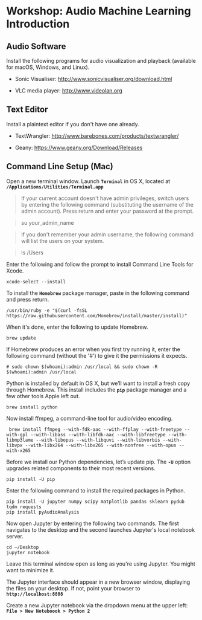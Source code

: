 # Workshop: Audio Machine Learning Introduction

## Audio Software

Install the following programs for audio visualization and playback (available for macOS, Windows, and Linux).

- Sonic Visualiser: http://www.sonicvisualiser.org/download.html

- VLC media player: http://www.videolan.org


## Text Editor

Install a plaintext editor if you don't have one already.

- TextWrangler: http://www.barebones.com/products/textwrangler/
    
- Geany: https://www.geany.org/Download/Releases


## Command Line Setup (Mac)

Open a new terminal window. Launch **`Terminal`** in OS X, located at **`/Applications/Utilities/Terminal.app`**

> If your current account doesn't have admin privileges, switch users by entering the following command (substituting the username of the admin account). Press return and enter your password at the prompt.

>    su your_admin_name

> If you don't remember your admin username, the following command will list the users on your system.

>    ls /Users
    
Enter the following and follow the prompt to install Command Line Tools for Xcode.
    
    xcode-select --install

To install the **`Homebrew`** package manager, paste in the following command and press return.

    /usr/bin/ruby -e "$(curl -fsSL https://raw.githubusercontent.com/Homebrew/install/master/install)"

When it's done, enter the following to update Homebrew.

    brew update
    
If Homebrew produces an error when you first try running it, enter the following command (without the '#') to give it the permissions it expects.

    # sudo chown $(whoami):admin /usr/local && sudo chown -R $(whoami):admin /usr/local

Python is installed by default in OS X, but we’ll want to install a fresh copy through Homebrew. This install includes the **`pip`** package manager and a few other tools Apple left out.

    brew install python

Now install ffmpeg, a command-line tool for audio/video encoding.

     brew install ffmpeg --with-fdk-aac --with-ffplay --with-freetype --with-gpl --with-libass --with-libfdk-aac --with-libfreetype --with-libmp3lame --with-libopus --with-libquvi --with-libvorbis --with-libvpx --with-libx264 --with-libx265 --with-nonfree --with-opus --with-x265

Before we install our Python dependencies, let’s update pip. The **`-U`** option upgrades related components to their most recent versions.

    pip install -U pip
    
Enter the following command to install the required packages in Python.

    pip install -U jupyter numpy scipy matplotlib pandas sklearn pydub tqdm requests
    pip install pyAudioAnalysis

Now open Jupyter by entering the following two commands. The first navigates to the desktop and the second launches Jupyter's local notebook server.

    cd ~/Desktop
    jupyter notebook

Leave this terminal window open as long as you're using Jupyter. You might want to minimize it.

The Jupyter interface should appear in a new browser window, displaying the files on your desktop. If not, point your browser to **`http://localhost:8888`**

Create a new Jupyter notebook via the dropdown menu at the upper left: **`File > New Noteboook > Python 2`**


